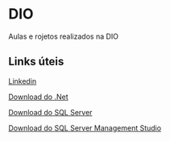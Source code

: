 # DIO

Aulas e rojetos realizados na DIO


## Links úteis

[Linkedin](https://www.linkedin.com/in/anacarolinefurtadosantos/) 

[Download do .Net](https://dotnet.microsoft.com/download)

[Download do SQL Server](https://go.microsoft.com/fwlink/?linkid=866658)

[Download do SQL Server Management Studio](https://docs.microsoft.com/sql/ssms/download-sql-server-management-studio-ssms)
